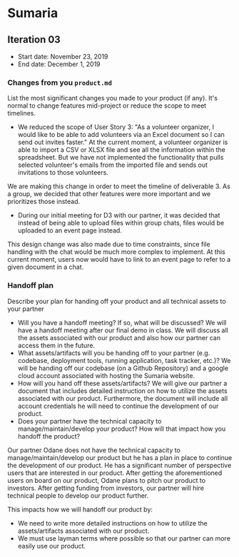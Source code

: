 # Sumaria

## Iteration 03

 * Start date: November 23, 2019
 * End date: December 1, 2019

### Changes from you `product.md`

List the most significant changes you made to your product (if any). It's normal to change features mid-project or reduce the scope to meet timelines. 
 
 * We reduced the scope of User Story 3: "As a volunteer organizer, I would like to be able to add volunteers via an Excel document so I can send out invites faster."
At the current moment, a volunteer organizer is able to import a CSV or XLSX file and see all the information within the spreadsheet. But we have not implemented the functionality that pulls selected volunteer's emails from the imported file and sends out invitations to those volunteers.

We are making this change in order to meet the timeline of deliverable 3. As a group, we decided that other features were more important and we prioritizes those instead.

 * During our initial meeting for D3 with our partner, it was decided that instead of being able to upload files within group chats, files would be uploaded to an event page instead.

This design change was also made due to time constraints, since file handling with the chat would be much more complex to implement. At this current moment, users now would have to link to an event page to refer to a given document in a chat.

   
### Handoff plan

Describe your plan for handing off your product and all technical assets to your partner

 * Will you have a handoff meeting? If so, what will be discussed?
 We will have a handoff meeting after our final demo in class. We will discuss all the assets associated with our product and also how our partner can access them in the future.
 * What assets/artifacts will you be handing off to your partner (e.g. codebase, deployment tools, running application, task tracker, etc.)? 
 We will be handing off our codebase (on a Github Repository) and a google cloud account associated with hosting the Sumaria website.
 * How will you hand off these assets/artifacts?
 We will give our partner a document that includes detailed instruction on how to utilize the assets associated with our product. Furthermore, the document will include all account credentials he will need to continue the development of our product.
 * Does your partner have the technical capacity to manage/maintain/develop your product? How will that impact how you handoff the product?

Our partner Odane does not have the technical capacity to manage/maintain/develop our product but he has a plan in place to continue the development of our product.  He has a significant number of perspective users that are interested in our product.  After getting the aforementioned users on board on our product, Odane plans to pitch our product to investors.  After getting funding from investors, our partner will hire technical people to develop our product further.

This impacts how we will handoff our product by:
 * We need to write more detailed instructions on how to utilize the assets/artifacts associated with our product.
 * We must use layman terms where possible so that our partner can more easily use our product.
